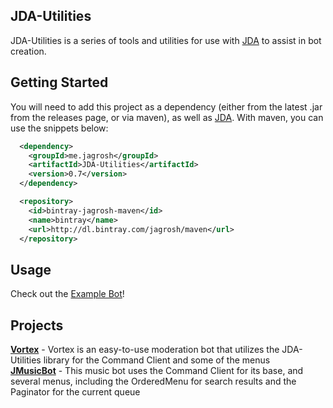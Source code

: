## JDA-Utilities
JDA-Utilities is a series of tools and utilities for use with [JDA](https://github.com/DV8FromTheWorld/JDA) to assist in bot creation.

## Getting Started
You will need to add this project as a dependency (either from the latest .jar from the releases page, or via maven), as well as [JDA](https://github.com/DV8FromTheWorld/JDA). With maven, you can use the snippets below:
```xml
  <dependency>
    <groupId>me.jagrosh</groupId>
    <artifactId>JDA-Utilities</artifactId>
    <version>0.7</version>
  </dependency>
```
```xml
  <repository>
    <id>bintray-jagrosh-maven</id>
    <name>bintray</name>
    <url>http://dl.bintray.com/jagrosh/maven</url>
  </repository>
```

## Usage
Check out the [Example Bot](https://github.com/jagrosh/ExampleBot)!

## Projects
[**Vortex**](https://github.com/jagrosh/Vortex) - Vortex is an easy-to-use moderation bot that utilizes the JDA-Utilities library for the Command Client and some of the menus<br>
[**JMusicBot**](https://github.com/jagrosh/MusicBot) - This music bot uses the Command Client for its base, and several menus, including the OrderedMenu for search results and the Paginator for the current queue
